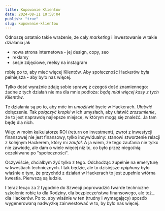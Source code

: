 ```yaml
---
title: Kupowanie Klientów
date: 2024-08-11 10:58:04
publish: "true"
slug: kupowanie-klientow
---
```

Odnoszę ostatnio takie wrażenie, że cały *marketing* i inwestowanie w takie działania jak 

- nowa strona internetowa - jej design, copy, seo 
- reklamy
- sesje zdjęciowe, reelsy na instagram

robię po to, aby mieć więcej Klientów. Aby społeczność Hackerów była pełniejsza - aby było nas więcej. 

Tylko dość wyraźnie zdaję sobie sprawę z czegoś dość znamiennego: żadne z tych działań nie ma dla mnie podłoża: *będę miał więcej kasy z tych Klientów*. 

Te działania są po to, aby móc im *umożliwić* bycie w Hackerach. *Ułatwić* dołączenie. Tak *połączyć kropki* w ich umysłach, aby ułatwić *zrozumienie*, że to jest naprawdę najlepsze miejsce, w którym mogą się znaleźć. Ja tam będę dla nich. 

Więc w moim kalkulatorze ROI (return on investment), zwrot z inwestycji finansowej nie jest finansowy, tylko indywidualny: stanowi stworzenie relacji z kolejnym Hackerem, który mi *zaufał*. A ja wiem, że tego zaufania nie tylko nie zawiodę, ale dam o wiele więcej niż to, co było przez niego/nią oczekiwane po "społeczności". 

Oczywiście, chciałbym żyć tylko z tego. Odchodząc zupełnie na emeryturę w kwestiach technicznych. I tak będzie, ale to dzisiejsze *epiphany* było właśnie o tym, że przychód z działań w Hackerach to jest zupełnie wtórna kwestia. Pierwszą są ludzie. 

I teraz lecąc za 2 tygodnie do Szwecji poprowadzić twarde techniczne szkolenie robię to dla Rodziny, dla bezpieczeństwa finansowego, ale też... dla Hackerów. Po to, aby właśnie w ten (trudny i wymagający) sposób wygenerowaną nadwyżkę zainwestować w to, by było nas więcej.  
